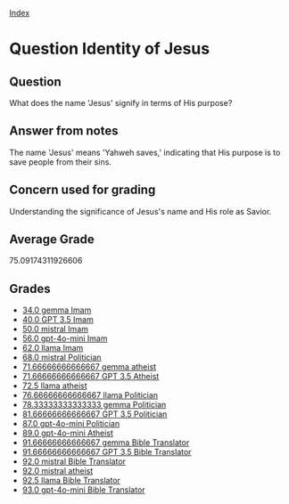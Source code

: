 
[Index](../../index.md)
# Question Identity of Jesus
## Question
What does the name 'Jesus' signify in terms of His purpose?

## Answer from notes
The name 'Jesus' means 'Yahweh saves,' indicating that His purpose is to save people from their sins.

## Concern used for grading
Understanding the significance of Jesus's name and His role as Savior.

## Average Grade
75.09174311926606

## Grades
 * [34.0 gemma Imam](../answers/gemma_Imam/Identity_of_Jesus.md)
 * [40.0 GPT 3.5 Imam](../answers/GPT_3.5_Imam/Identity_of_Jesus.md)
 * [50.0 mistral Imam](../answers/mistral_Imam/Identity_of_Jesus.md)
 * [56.0 gpt-4o-mini Imam](../answers/gpt-4o-mini_Imam/Identity_of_Jesus.md)
 * [62.0 llama Imam](../answers/llama_Imam/Identity_of_Jesus.md)
 * [68.0 mistral Politician](../answers/mistral_Politician/Identity_of_Jesus.md)
 * [71.66666666666667 gemma atheist](../answers/gemma_atheist/Identity_of_Jesus.md)
 * [71.66666666666667 GPT 3.5 Atheist](../answers/GPT_3.5_Atheist/Identity_of_Jesus.md)
 * [72.5 llama atheist](../answers/llama_atheist/Identity_of_Jesus.md)
 * [76.66666666666667 llama Politician](../answers/llama_Politician/Identity_of_Jesus.md)
 * [78.33333333333333 gemma Politician](../answers/gemma_Politician/Identity_of_Jesus.md)
 * [81.66666666666667 GPT 3.5 Politician](../answers/GPT_3.5_Politician/Identity_of_Jesus.md)
 * [87.0 gpt-4o-mini Politician](../answers/gpt-4o-mini_Politician/Identity_of_Jesus.md)
 * [89.0 gpt-4o-mini Atheist](../answers/gpt-4o-mini_Atheist/Identity_of_Jesus.md)
 * [91.66666666666667 gemma Bible Translator](../answers/gemma_Bible_Translator/Identity_of_Jesus.md)
 * [91.66666666666667 GPT 3.5 Bible Translator](../answers/GPT_3.5_Bible_Translator/Identity_of_Jesus.md)
 * [92.0 mistral Bible Translator](../answers/mistral_Bible_Translator/Identity_of_Jesus.md)
 * [92.0 mistral atheist](../answers/mistral_atheist/Identity_of_Jesus.md)
 * [92.5 llama Bible Translator](../answers/llama_Bible_Translator/Identity_of_Jesus.md)
 * [93.0 gpt-4o-mini Bible Translator](../answers/gpt-4o-mini_Bible_Translator/Identity_of_Jesus.md)

